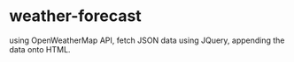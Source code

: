 # weather-forecast

using OpenWeatherMap API, fetch JSON data using JQuery, appending the data onto HTML. 

